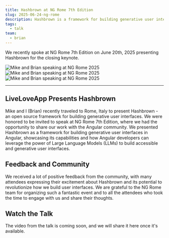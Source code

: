 ```yaml
---
title: Hashbrown at NG Rome 7th Edition
slug: 2025-06-24-ng-rome
description: Hashbrown is a framework for building generative user interfaces in Angular and React. It is open source and MIT licensed.
tags:
  - talk
team:
  - brian
---
```


We recently spoke at NG Rome 7th Edition on June 20th, 2025 presenting Hashbrown for the closing keynote.

<div class="carousel">
  <img src="/blog/image/article/2025-06-24-ng-rome-1.avif" alt="Mike and Brian speaking at NG Rome 2025" />
  <img src="/blog/image/article/2025-06-24-ng-rome-2.avif" alt="Mike and Brian speaking at NG Rome 2025" />
  <img src="/blog/image/article/2025-06-24-ng-rome-3.avif" alt="Mike and Brian speaking at NG Rome 2025" />  
</div>

---

## LiveLoveApp Presents Hashbrown

Mike and I (Brian) recently traveled to Rome, Italy to present Hashbrown - an open source framework for building generative user interfaces.
We were honored to be invited to speak at NG Rome 7th Edition, where we had the opportunity to share our work with the Angular community.
We presented Hashbrown as a framework for building generative user interfaces in Angular, showcasing its capabilities and how Angular developers can leverage the power of Large Language Models (LLMs) to build accessible and generative user interfaces.

## Feedback and Community

We received a lot of positive feedback from the community, with many attendees expressing their excitement about Hashbrown and its potential to revolutionize how we build user interfaces.
We are grateful to the NG Rome team for organizing such a fantastic event and to all the attendees who took the time to engage with us and share their thoughts.

## Watch the Talk

The video from the talk is coming soon, and we will share it here once it's available.
